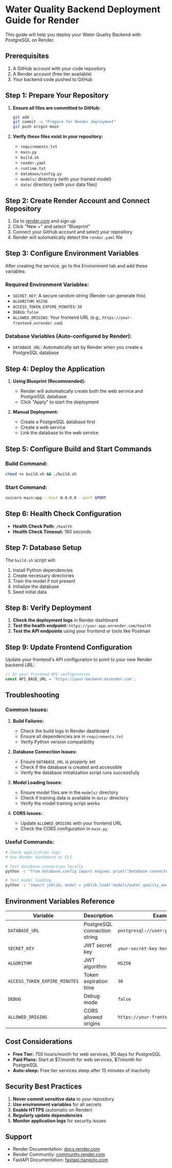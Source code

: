# Water Quality Backend Deployment Guide for Render

This guide will help you deploy your Water Quality Backend with PostgreSQL on Render.

## Prerequisites

1. A GitHub account with your code repository
2. A Render account (free tier available)
3. Your backend code pushed to GitHub

## Step 1: Prepare Your Repository

1. **Ensure all files are committed to GitHub:**
   ```bash
   git add .
   git commit -m "Prepare for Render deployment"
   git push origin main
   ```

2. **Verify these files exist in your repository:**
   - `requirements.txt`
   - `main.py`
   - `build.sh`
   - `render.yaml`
   - `runtime.txt`
   - `database/config.py`
   - `models/` directory (with your trained model)
   - `data/` directory (with your data files)

## Step 2: Create Render Account and Connect Repository

1. Go to [render.com](https://render.com) and sign up
2. Click "New +" and select "Blueprint"
3. Connect your GitHub account and select your repository
4. Render will automatically detect the `render.yaml` file

## Step 3: Configure Environment Variables

After creating the service, go to the Environment tab and add these variables:

### Required Environment Variables:
- `SECRET_KEY`: A secure random string (Render can generate this)
- `ALGORITHM`: `HS256`
- `ACCESS_TOKEN_EXPIRE_MINUTES`: `30`
- `DEBUG`: `false`
- `ALLOWED_ORIGINS`: Your frontend URL (e.g., `https://your-frontend.onrender.com`)

### Database Variables (Auto-configured by Render):
- `DATABASE_URL`: Automatically set by Render when you create a PostgreSQL database

## Step 4: Deploy the Application

1. **Using Blueprint (Recommended):**
   - Render will automatically create both the web service and PostgreSQL database
   - Click "Apply" to start the deployment

2. **Manual Deployment:**
   - Create a PostgreSQL database first
   - Create a web service
   - Link the database to the web service

## Step 5: Configure Build and Start Commands

### Build Command:
```bash
chmod +x build.sh && ./build.sh
```

### Start Command:
```bash
uvicorn main:app --host 0.0.0.0 --port $PORT
```

## Step 6: Health Check Configuration

- **Health Check Path:** `/health`
- **Health Check Timeout:** 180 seconds

## Step 7: Database Setup

The `build.sh` script will:
1. Install Python dependencies
2. Create necessary directories
3. Train the model if not present
4. Initialize the database
5. Seed initial data

## Step 8: Verify Deployment

1. **Check the deployment logs** in Render dashboard
2. **Test the health endpoint:** `https://your-app.onrender.com/health`
3. **Test the API endpoints** using your frontend or tools like Postman

## Step 9: Update Frontend Configuration

Update your frontend's API configuration to point to your new Render backend URL:

```typescript
// In your frontend API configuration
const API_BASE_URL = 'https://your-backend.onrender.com';
```

## Troubleshooting

### Common Issues:

1. **Build Failures:**
   - Check the build logs in Render dashboard
   - Ensure all dependencies are in `requirements.txt`
   - Verify Python version compatibility

2. **Database Connection Issues:**
   - Ensure `DATABASE_URL` is properly set
   - Check if the database is created and accessible
   - Verify the database initialization script runs successfully

3. **Model Loading Issues:**
   - Ensure model files are in the `models/` directory
   - Check if training data is available in `data/` directory
   - Verify the model training script works

4. **CORS Issues:**
   - Update `ALLOWED_ORIGINS` with your frontend URL
   - Check the CORS configuration in `main.py`

### Useful Commands:

```bash
# Check application logs
# Use Render dashboard or CLI

# Test database connection locally
python -c "from database.config import engine; print('Database connected')"

# Test model loading
python -c "import joblib; model = joblib.load('models/water_quality_model.joblib')"
```

## Environment Variables Reference

| Variable | Description | Example |
|----------|-------------|---------|
| `DATABASE_URL` | PostgreSQL connection string | `postgresql://user:pass@host:port/db` |
| `SECRET_KEY` | JWT secret key | `your-secret-key-here` |
| `ALGORITHM` | JWT algorithm | `HS256` |
| `ACCESS_TOKEN_EXPIRE_MINUTES` | Token expiration time | `30` |
| `DEBUG` | Debug mode | `false` |
| `ALLOWED_ORIGINS` | CORS allowed origins | `https://your-frontend.onrender.com` |

## Cost Considerations

- **Free Tier:** 750 hours/month for web services, 90 days for PostgreSQL
- **Paid Plans:** Start at $7/month for web services, $7/month for PostgreSQL
- **Auto-sleep:** Free tier services sleep after 15 minutes of inactivity

## Security Best Practices

1. **Never commit sensitive data** to your repository
2. **Use environment variables** for all secrets
3. **Enable HTTPS** (automatic on Render)
4. **Regularly update dependencies**
5. **Monitor application logs** for security issues

## Support

- Render Documentation: [docs.render.com](https://docs.render.com)
- Render Community: [community.render.com](https://community.render.com)
- FastAPI Documentation: [fastapi.tiangolo.com](https://fastapi.tiangolo.com) 